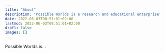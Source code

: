 ```yaml
---
title: "About"
description: "Possible Worlds is a research and educational enterprise"
date: 2022-06-03T08:51:01+02:00
lastmod: 2022-06-03T08:51:01+02:00
draft: false
images: []
---
```

Possible Worlds is...
